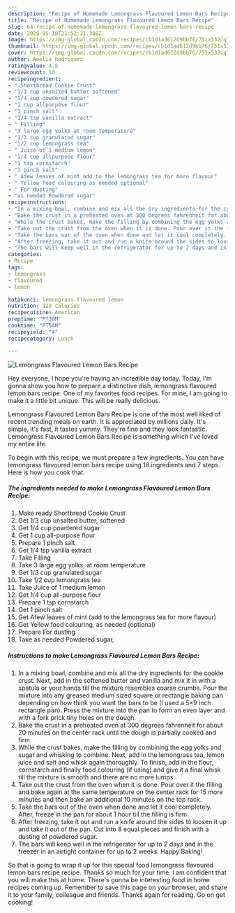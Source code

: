 ```yaml
---
description: "Recipe of Homemade Lemongrass Flavoured Lemon Bars Recipe"
title: "Recipe of Homemade Lemongrass Flavoured Lemon Bars Recipe"
slug: 64-recipe-of-homemade-lemongrass-flavoured-lemon-bars-recipe
date: 2020-05-10T21:52:11.308Z
image: https://img-global.cpcdn.com/recipes/cb1d1ad612d9bb76/751x532cq70/lemongrass-flavoured-lemon-bars-recipe-recipe-main-photo.jpg
thumbnail: https://img-global.cpcdn.com/recipes/cb1d1ad612d9bb76/751x532cq70/lemongrass-flavoured-lemon-bars-recipe-recipe-main-photo.jpg
cover: https://img-global.cpcdn.com/recipes/cb1d1ad612d9bb76/751x532cq70/lemongrass-flavoured-lemon-bars-recipe-recipe-main-photo.jpg
author: Amelia Rodriquez
ratingvalue: 4.8
reviewcount: 10
recipeingredient:
- " Shortbread Cookie Crust"
- "1/3 cup unsalted butter softened"
- "1/4 cup powdered sugar"
- "1 cup allpurpose flour"
- "1 pinch salt"
- "1/4 tsp vanilla extract"
- " Filling"
- "3 large egg yolks at room temperature"
- "1/3 cup granulated sugar"
- "1/2 cup lemongrass tea"
- " Juice of 1 medium lemon"
- "1/4 cup allpurpose flour"
- "1 tsp cornstarch"
- "1 pinch salt"
- " Afew leaves of mint add to the lemongrass tea for more flavour"
- " Yellow food colouring as needed optional"
- " For dusting"
- "as needed Powdered sugar"
recipeinstructions:
- "In a mixing bowl, combine and mix all the dry ingredients for the cookie crust. Next, add in the softened butter and vanilla and mix it in with a spatula or your hands till the mixture resembles coarse crumbs. Pour the mixture into any greased medium sized square or rectangle baking pan depending on how think you want the bars to be (I used a 5×9 inch rectangle pan). Press the mixture into the pan to form an even layer and with a fork prick tiny holes on the dough."
- "Bake the crust in a preheated oven at 300 degrees fahrenheit for about 20 minutes on the center rack until the dough is partially cooked and firm."
- "While the crust bakes, make the filling by combining the egg yolks and sugar and whisking to combine. Next, add in the lemongrass tea, lemon juice and salt and whisk again thoroughly. To finish, add in the flour, cornstarch and finally food colouring (if using) and give it a final whisk till the mixture is smooth and there are no more lumps."
- "Take out the crust from the oven when it is done. Pour over it the filling and bake again at the same temperature on the center rack for 15 more minutes and then bake an additional 10 minutes on the top rack."
- "Take the bars out of the oven when done and let it cool completely. After, freeze in the pan for about 1 hour till the filling is firm."
- "After freezing, take it out and run a knife around the sides to loosen it up and take it out of the pan. Cut into 8 equal pieces and finish with a dusting of powdered sugar."
- "The bars will keep well in the refrigerator for up to 2 days and in the freezer in an airtight container for up to 2 weeks. Happy Baking!"
categories:
- Recipe
tags:
- lemongrass
- flavoured
- lemon

katakunci: lemongrass flavoured lemon 
nutrition: 128 calories
recipecuisine: American
preptime: "PT38M"
cooktime: "PT54M"
recipeyield: "4"
recipecategory: Lunch

---
```



![Lemongrass Flavoured Lemon Bars Recipe](https://img-global.cpcdn.com/recipes/cb1d1ad612d9bb76/751x532cq70/lemongrass-flavoured-lemon-bars-recipe-recipe-main-photo.jpg)

Hey everyone, I hope you're having an incredible day today. Today, I'm gonna show you how to prepare a distinctive dish, lemongrass flavoured lemon bars recipe. One of my favorites food recipes. For mine, I am going to make it a little bit unique. This will be really delicious.



Lemongrass Flavoured Lemon Bars Recipe is one of the most well liked of recent trending meals on earth. It is appreciated by millions daily. It's simple, it's fast, it tastes yummy. They're fine and they look fantastic. Lemongrass Flavoured Lemon Bars Recipe is something which I've loved my entire life.


To begin with this recipe, we must prepare a few ingredients. You can have lemongrass flavoured lemon bars recipe using 18 ingredients and 7 steps. Here is how you cook that.

<!--inarticleads1-->

##### The ingredients needed to make Lemongrass Flavoured Lemon Bars Recipe:

1. Make ready  Shortbread Cookie Crust
1. Get 1/3 cup unsalted butter, softened
1. Get 1/4 cup powdered sugar
1. Get 1 cup all-purpose flour
1. Prepare 1 pinch salt
1. Get 1/4 tsp vanilla extract
1. Take  Filling
1. Take 3 large egg yolks, at room temperature
1. Get 1/3 cup granulated sugar
1. Take 1/2 cup lemongrass tea
1. Take  Juice of 1 medium lemon
1. Get 1/4 cup all-purpose flour
1. Prepare 1 tsp cornstarch
1. Get 1 pinch salt
1. Get  Afew leaves of mint (add to the lemongrass tea for more flavour)
1. Get  Yellow food colouring, as needed (optional)
1. Prepare  For dusting
1. Take as needed Powdered sugar,




<!--inarticleads2-->

##### Instructions to make Lemongrass Flavoured Lemon Bars Recipe:

1. In a mixing bowl, combine and mix all the dry ingredients for the cookie crust. Next, add in the softened butter and vanilla and mix it in with a spatula or your hands till the mixture resembles coarse crumbs. Pour the mixture into any greased medium sized square or rectangle baking pan depending on how think you want the bars to be (I used a 5×9 inch rectangle pan). Press the mixture into the pan to form an even layer and with a fork prick tiny holes on the dough.
1. Bake the crust in a preheated oven at 300 degrees fahrenheit for about 20 minutes on the center rack until the dough is partially cooked and firm.
1. While the crust bakes, make the filling by combining the egg yolks and sugar and whisking to combine. Next, add in the lemongrass tea, lemon juice and salt and whisk again thoroughly. To finish, add in the flour, cornstarch and finally food colouring (if using) and give it a final whisk till the mixture is smooth and there are no more lumps.
1. Take out the crust from the oven when it is done. Pour over it the filling and bake again at the same temperature on the center rack for 15 more minutes and then bake an additional 10 minutes on the top rack.
1. Take the bars out of the oven when done and let it cool completely. After, freeze in the pan for about 1 hour till the filling is firm.
1. After freezing, take it out and run a knife around the sides to loosen it up and take it out of the pan. Cut into 8 equal pieces and finish with a dusting of powdered sugar.
1. The bars will keep well in the refrigerator for up to 2 days and in the freezer in an airtight container for up to 2 weeks. Happy Baking!




So that is going to wrap it up for this special food lemongrass flavoured lemon bars recipe recipe. Thanks so much for your time. I am confident that you will make this at home. There's gonna be interesting food in home recipes coming up. Remember to save this page on your browser, and share it to your family, colleague and friends. Thanks again for reading. Go on get cooking!
